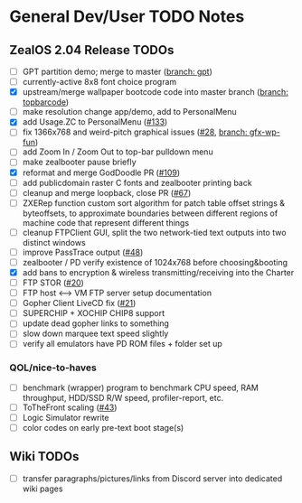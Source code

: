 # General Dev/User TODO Notes

## ZealOS 2.04 Release TODOs

- [ ] GPT partition demo; merge to master ([branch: gpt](https://github.com/Zeal-Operating-System/ZealOS/tree/gpt))
- [ ] currently-active 8x8 font choice program
- [X] upstream/merge wallpaper bootcode code into master branch ([branch: topbarcode](https://github.com/Zeal-Operating-System/ZealOS/tree/topbarcode))
- [ ] make resolution change app/demo, add to PersonalMenu
- [X] add Usage.ZC to PersonalMenu ([#133](https://github.com/Zeal-Operating-System/ZealOS/pull/133))
- [ ] fix 1366x768 and weird-pitch graphical issues ([#28](https://github.com/Zeal-Operating-System/ZealOS/issues/28), [branch: gfx-wp-fun](https://github.com/Zeal-Operating-System/ZealOS/tree/gfx-wp-fun))
- [ ] add Zoom In / Zoom Out to top-bar pulldown menu
- [ ] make zealbooter pause briefly
- [X] reformat and merge GodDoodle PR ([#109](https://github.com/Zeal-Operating-System/ZealOS/pull/109))
- [ ] add publicdomain raster C fonts and zealbooter printing back
- [ ] cleanup and merge loopback, close PR ([#67](https://github.com/Zeal-Operating-System/ZealOS/pull/67))
- [ ] ZXERep function custom sort algorithm for patch table offset strings & byteoffsets, to approximate boundaries between different regions of machine code that represent different things
- [ ] cleanup FTPClient GUI, split the two network-tied text outputs into two distinct windows
- [ ] improve PassTrace output ([#48](https://github.com/Zeal-Operating-System/ZealOS/issues/48))
- [ ] zealbooter / PD verify existence of 1024x768 before choosing&booting
- [X] add bans to encryption & wireless transmitting/receiving into the Charter
- [ ] FTP STOR ([#20](https://github.com/Zeal-Operating-System/ZealOS/issues/20))
- [ ] FTP host <--> VM FTP server setup documentation
- [ ] Gopher Client LiveCD fix ([#21](https://github.com/Zeal-Operating-System/ZealOS/issues/21))
- [ ] SUPERCHIP + XOCHIP CHIP8 support
- [ ] update dead gopher links to something
- [ ] slow down marquee text speed slightly
- [ ] verify all emulators have PD ROM files + folder set up
### QOL/nice-to-haves
- [ ] benchmark (wrapper) program to benchmark CPU speed, RAM throughput, HDD/SSD R/W speed, profiler-report, etc.
- [ ] ToTheFront scaling ([#43](https://github.com/Zeal-Operating-System/ZealOS/issues/43))
- [ ] Logic Simulator rewrite
- [ ] color codes on early pre-text boot stage(s)

## Wiki TODOs

- [ ] transfer paragraphs/pictures/links from Discord server into dedicated wiki pages
